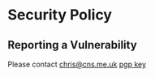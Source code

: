 # Security Policy

## Reporting a Vulnerability

Please contact chris@cns.me.uk [pgp key](https://github.com/chrisns.gpg)
